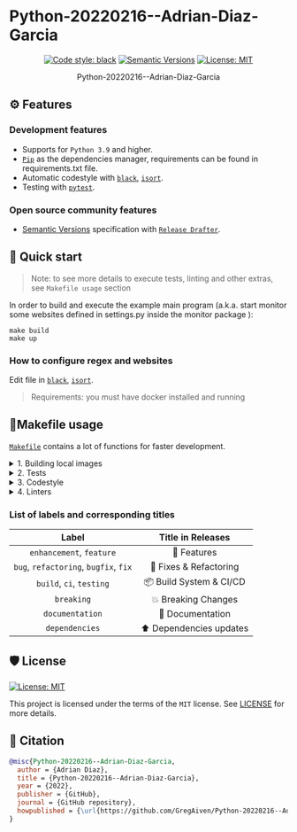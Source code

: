 # Python-20220216--Adrian-Diaz-Garcia

<div align="center">

[![Code style: black](https://img.shields.io/badge/code%20style-black-000000.svg)](https://github.com/psf/black)
[![Semantic Versions](https://img.shields.io/badge/%20%20%F0%9F%93%A6%F0%9F%9A%80-semantic--versions-e10079.svg)]((https://github.com/GregAiven/Python-20220216--Adrian-Diaz-Garcia/))
[![License: MIT](https://img.shields.io/badge/License-MIT-yellow.svg)](https://opensource.org/licenses/MIT)


Python-20220216--Adrian-Diaz-Garcia

</div>

## ⚙ Features

### Development features

- Supports for `Python 3.9` and higher.
- [`Pip`](https://pypi.org/project/pip/) as the dependencies manager, requirements can be found in requirements.txt file.
- Automatic codestyle with [`black`](https://github.com/psf/black), [`isort`](https://github.com/timothycrosley/isort).
- Testing with [`pytest`](https://docs.pytest.org/en/latest/).

### Open source community features

- [Semantic Versions](https://semver.org/) specification with [`Release Drafter`](https://github.com/marketplace/actions/release-drafter).


## 🚀 Quick start

> Note: to see more details to execute tests, linting and other extras, see `Makefile usage` section

In order to build and execute the example main program (a.k.a. start monitor some websites defined in settings.py inside the monitor package ):

```
make build
make up
```

### How to configure regex and websites

Edit file in [`black`](https://github.com/psf/black), [`isort`](https://github.com/timothycrosley/isort).

> Requirements: you must have docker installed and running
> 
## 🖖Makefile usage

[`Makefile`](https://github.com/GregAiven/Python-20220216--Adrian-Diaz-Garcia/blob/master/Makefile) contains a lot of functions for faster development.

<details>
<summary>1. Building local images</summary>
<p>

```bash
make build
```

</p>
</details>

<details>
<summary>2. Tests</summary>
<p>

Running tests inside docker containers using pytest:

```bash
make test
```

</p>
</details>

<details>
<summary>3. Codestyle</summary>
<p>

Automatic formatting uses `isort` and `black`.

```bash
make black isort
```

Codestyle rewrite files and format them:


> Note: `check-codestyle` uses `isort`, `black` library
</details>

<details>
<summary>4. Linters</summary>
<p>

Current used linter is flake8

```bash
make flake8
```
</details>

### List of labels and corresponding titles

|               **Label**               |  **Title in Releases**  |
| :-----------------------------------: | :---------------------: |
|       `enhancement`, `feature`        |       🚀 Features       |
| `bug`, `refactoring`, `bugfix`, `fix` | 🔧 Fixes & Refactoring  |
|       `build`, `ci`, `testing`        | 📦 Build System & CI/CD |
|              `breaking`               |   💥 Breaking Changes   |
|            `documentation`            |    📝 Documentation     |
|            `dependencies`             | ⬆️ Dependencies updates |



## 🛡 License

[![License: MIT](https://img.shields.io/badge/License-MIT-yellow.svg)](https://opensource.org/licenses/MIT)

This project is licensed under the terms of the `MIT` license. See [LICENSE](https://github.com/GregAiven/Python-20220216--Adrian-Diaz-Garcia/master/LICENSE) for more details.

## 📃 Citation

```bibtex
@misc{Python-20220216--Adrian-Diaz-Garcia,
  author = {Adrian Diaz},
  title = {Python-20220216--Adrian-Diaz-Garcia},
  year = {2022},
  publisher = {GitHub},
  journal = {GitHub repository},
  howpublished = {\url{https://github.com/GregAiven/Python-20220216--Adrian-Diaz-Garcia}}
}
```